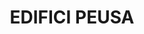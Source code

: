 ---
layout: patrimoni-details
title:  "EDIFICI PEUSA"
collections: ["patrimoni-arquitectonic"]
coordinates:
  - group1:
        - [1.459520099335387, 42.355976075192409]
        - [1.459479103183735, 42.356065334199172]
        - [1.459522707516987, 42.356076559690074]
        - [1.459522783936503, 42.356073431450781]
        - [1.459704747455021, 42.356120312206116]
        - [1.459746111612407, 42.356033248549764]
        - [1.459520099335387, 42.355976075192409]
---